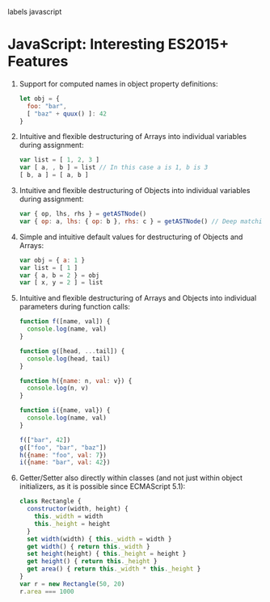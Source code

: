 labels javascript

# JavaScript: Interesting ES2015+ Features
1. Support for computed names in object property definitions:

    ```javascript
    let obj = {
      foo: "bar",
      [ "baz" + quux() ]: 42
    }
    ```

2. Intuitive and flexible destructuring of Arrays into individual variables during assignment:

    ```javascript
    var list = [ 1, 2, 3 ]
    var [ a, , b ] = list // In this case a is 1, b is 3
    [ b, a ] = [ a, b ]
    ```

3. Intuitive and flexible destructuring of Objects into individual variables during assignment:

    ```javascript
    var { op, lhs, rhs } = getASTNode()
    var { op: a, lhs: { op: b }, rhs: c } = getASTNode() // Deep matching
    ```

4. Simple and intuitive default values for destructuring of Objects and Arrays:

    ```javascript
    var obj = { a: 1 }
    var list = [ 1 ]
    var { a, b = 2 } = obj
    var [ x, y = 2 ] = list
    ```

5. Intuitive and flexible destructuring of Arrays and Objects into individual parameters during function calls:

    ```javascript
    function f([name, val]) {
      console.log(name, val)
    }

    function g([head, ...tail]) {
      console.log(head, tail)
    }

    function h({name: n, val: v}) {
      console.log(n, v)
    }

    function i({name, val}) {
      console.log(name, val)
    }

    f(["bar", 42])
    g(["foo", "bar", "baz"])
    h({name: "foo", val: 7})
    i({name: "bar", val: 42})
    ```

6. Getter/Setter also directly within classes (and not just within object initializers, as it is possible since ECMAScript 5.1):

    ```javascript
    class Rectangle {
      constructor(width, height) {
        this._width = width
        this._height = height
      }
      set width(width) { this._width = width }
      get width() { return this._width }
      set height(height) { this._height = height }
      get height() { return this._height }
      get area() { return this._width * this._height }
    }
    var r = new Rectangle(50, 20)
    r.area === 1000
    ```

